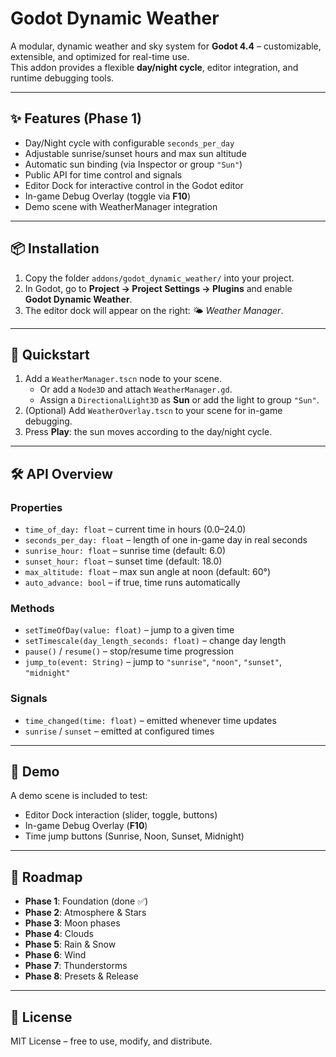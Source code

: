 # Godot Dynamic Weather

A modular, dynamic weather and sky system for **Godot 4.4** – customizable, extensible, and optimized for real-time use.  
This addon provides a flexible **day/night cycle**, editor integration, and runtime debugging tools.

---

## ✨ Features (Phase 1)

- Day/Night cycle with configurable `seconds_per_day`
- Adjustable sunrise/sunset hours and max sun altitude
- Automatic sun binding (via Inspector or group `"Sun"`)
- Public API for time control and signals
- Editor Dock for interactive control in the Godot editor
- In-game Debug Overlay (toggle via **F10**)
- Demo scene with WeatherManager integration

---

## 📦 Installation

1. Copy the folder `addons/godot_dynamic_weather/` into your project.  
2. In Godot, go to **Project → Project Settings → Plugins** and enable  
   **Godot Dynamic Weather**.  
3. The editor dock will appear on the right: 🌤 *Weather Manager*.  

---

## 🚀 Quickstart

1. Add a `WeatherManager.tscn` node to your scene.  
   - Or add a `Node3D` and attach `WeatherManager.gd`.  
   - Assign a `DirectionalLight3D` as **Sun** or add the light to group `"Sun"`.  
2. (Optional) Add `WeatherOverlay.tscn` to your scene for in-game debugging.  
3. Press **Play**: the sun moves according to the day/night cycle.  

---

## 🛠 API Overview

### Properties
- `time_of_day: float` – current time in hours (0.0–24.0)  
- `seconds_per_day: float` – length of one in-game day in real seconds  
- `sunrise_hour: float` – sunrise time (default: 6.0)  
- `sunset_hour: float` – sunset time (default: 18.0)  
- `max_altitude: float` – max sun angle at noon (default: 60°)  
- `auto_advance: bool` – if true, time runs automatically  

### Methods
- `setTimeOfDay(value: float)` – jump to a given time  
- `setTimescale(day_length_seconds: float)` – change day length  
- `pause()` / `resume()` – stop/resume time progression  
- `jump_to(event: String)` – jump to `"sunrise"`, `"noon"`, `"sunset"`, `"midnight"`  

### Signals
- `time_changed(time: float)` – emitted whenever time updates  
- `sunrise` / `sunset` – emitted at configured times  

---

## 🧪 Demo

A demo scene is included to test:  
- Editor Dock interaction (slider, toggle, buttons)  
- In-game Debug Overlay (**F10**)  
- Time jump buttons (Sunrise, Noon, Sunset, Midnight)  

---

## 📖 Roadmap

- **Phase 1**: Foundation (done ✅)  
- **Phase 2**: Atmosphere & Stars  
- **Phase 3**: Moon phases  
- **Phase 4**: Clouds  
- **Phase 5**: Rain & Snow  
- **Phase 6**: Wind  
- **Phase 7**: Thunderstorms  
- **Phase 8**: Presets & Release  

---

## 📜 License

MIT License – free to use, modify, and distribute.  